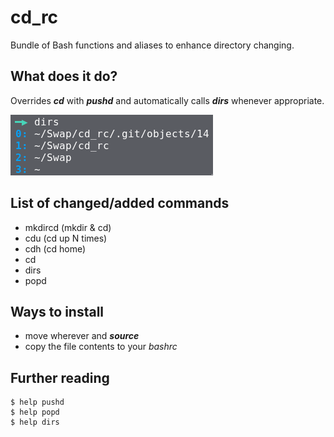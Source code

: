 # cd\_rc
Bundle of Bash functions and aliases to enhance directory changing.

## What does it do?
Overrides ***cd*** with ***pushd*** and automatically calls ***dirs*** whenever appropriate.

![](demo.png)

## List of changed/added commands
+ mkdircd (mkdir & cd)
+ cdu (cd up N times)
+ cdh (cd home)
+ cd
+ dirs
+ popd

## Ways to install
- move wherever and ***source***
- copy the file contents to your *bashrc*

## Further reading
	$ help pushd
	$ help popd
	$ help dirs
